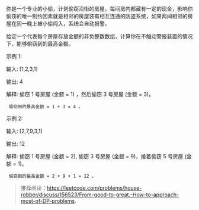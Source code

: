 你是一个专业的小偷，计划偷窃沿街的房屋。每间房内都藏有一定的现金，影响你偷窃的唯一制约因素就是相邻的房屋装有相互连通的防盗系统，如果两间相邻的房屋在同一晚上被小偷闯入，系统会自动报警。

给定一个代表每个房屋存放金额的非负整数数组，计算你在不触动警报装置的情况下，能够偷窃到的最高金额。

示例 1:

输入: [1,2,3,1]

输出: 4

解释: 偷窃 1 号房屋 (金额 = 1) ，然后偷窃 3 号房屋 (金额 = 3)。

     偷窃到的最高金额 = 1 + 3 = 4 。
     
示例 2:

输入: [2,7,9,3,1]

输出: 12

解释: 偷窃 1 号房屋 (金额 = 2), 偷窃 3 号房屋 (金额 = 9)，接着偷窃 5 号房屋 (金额 = 1)。

     偷窃到的最高金额 = 2 + 9 + 1 = 12 。
     
>推荐阅读：https://leetcode.com/problems/house-robber/discuss/156523/From-good-to-great.-How-to-approach-most-of-DP-problems.

